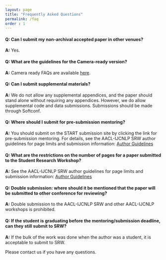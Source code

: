 ```yaml
---
layout: page
title: "Frequently Asked Questions"
permalink: /faq
order : 1
---
```

#### Q: Can I submit my non-archival accepted paper in other venues?
__A:__ Yes.

<!--
### Q: In case the student author is unable to attend due to university examinations, is it possible for the equally contributing other author to apply for the travel grant? 
__A:__ Yes.
-->

<!--
### Q: When would it be possible to know the status of the grant to look into applying for a visa, other planning?
__A:__ We encourage to apply for visa soon and not to wait for the decision of travel grant. Visa application processes can take a long time. So start soon.
-->

#### Q: What are the guidelines for the Camera-ready version?
__A:__ Camera ready FAQs are available [here](https://github.com/acl-org/acl-pub/blob/gh-pages/camera-ready-faq.md).

#### Q: Can I submit supplemental materials?
__A:__ We do not allow any supplemental appendices, and the paper should stand alone without requiring any appendices. However, we do allow supplemental code and data submissions. Submissions should be made through Softconf.

#### Q: Where should I submit for pre-submission mentoring?
__A:__ You should submit on the START submission site by clicking the link for pre-submission mentoring. For details, see the AACL-IJCNLP SRW author guidelines for page limits and submission information:
[Author Guidelines](https://aacl2022-srw.github.io/author)

#### Q: What are the restrictions on the number of pages for a paper submitted to the Student Research Workshop? 
__A:__ See the AACL-IJCNLP SRW author guidelines for page limits and submission information:
[Author Guidelines](https://aacl2022-srw.github.io/author)
 
#### Q: Double submission: where should it be mentioned that the paper will be submitted to other conference for reviewing?
__A:__ Double submission to the AACL-IJCNLP SRW and other AACL-IJCNLP workshops is prohibited.

<!--
#### Q: If accepted, can a paper be published in the proceedings, even if it the student cannot take part at the workshop?
__A:__ The NAACL organizing team will attempt to provide travel grants to authors of all accepted papers. However, if things still don't work out, we can discuss remote presentation options should your paper be accepted.
-->
 
#### Q: If the student is graduating before the mentoring/submission deadline, can they still submit to SRW?
__A:__ If the bulk of the work was done when the author was a student, it is acceptable to submit to SRW.

<!--
##### Q: If an author is to submit to the SRW in the non-archival tract, is it possible to resubmit to the main track of this year's ACL?
__A:__ The spirit of the SRW is to give you feedback to improve your work. If you submit to the mentoring deadline, the mentoring will prove useful. Otherwise, two days isn't much time to incorporate feedback for an ACL submission, so this goes against the spirit of the rule but is technically allowed. 
-->

Please contact us if you have any questions.
